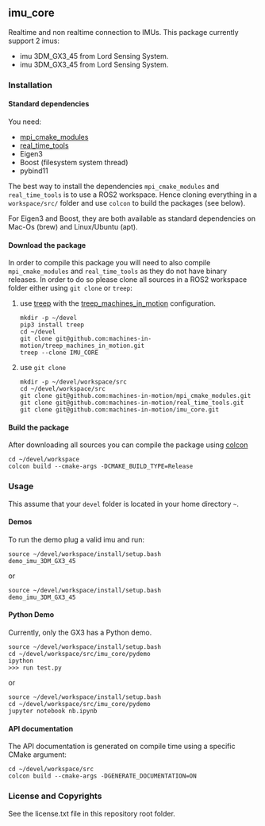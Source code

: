 imu_core
--------

Realtime and non realtime connection to IMUs.
This package currently support 2 imus:
- imu 3DM_GX3_45 from Lord Sensing System.
- imu 3DM_GX3_45 from Lord Sensing System.

### Installation

#### Standard dependencies

You need:
- [mpi_cmake_modules](https://github.com/machines-in-motion/mpi_cmake_modules)
- [real_time_tools](https://github.com/machines-in-motion/real_time_tools)
- Eigen3
- Boost (filesystem system thread)
- pybind11

The best way to install the dependencies `mpi_cmake_modules` and
`real_time_tools` is to use a ROS2 workspace.
Hence cloning everything in a `workspace/src/` folder and use `colcon` to
build the packages (see below).

For Eigen3 and Boost, they are both available as standard dependencies on
Mac-Os (brew) and Linux/Ubuntu (apt).

#### Download the package

In order to compile this package you will need to also compile
`mpi_cmake_modules` and `real_time_tools` as they do not have binary releases.
In order to do so please clone all sources in a ROS2 workspace folder either
using `git clone` or `treep`:

1. use [treep](https://gitlab.is.tue.mpg.de/amd-clmc/treep) with the
   [treep_machines_in_motion](https://github.com/machines-in-motion/treep_machines_in_motion)
   configuration.
    ```
    mkdir -p ~/devel
    pip3 install treep
    cd ~/devel
    git clone git@github.com:machines-in-motion/treep_machines_in_motion.git
    treep --clone IMU_CORE
    ```

2. use `git clone`  
    ```
    mkdir -p ~/devel/workspace/src
    cd ~/devel/workspace/src
    git clone git@github.com:machines-in-motion/mpi_cmake_modules.git
    git clone git@github.com:machines-in-motion/real_time_tools.git
    git clone git@github.com:machines-in-motion/imu_core.git
    ```

#### Build the package

After downloading all sources you can compile the package using 
[colcon](https://github.com/machines-in-motion/machines-in-motion.github.io/wiki/use_colcon)
```
cd ~/devel/workspace
colcon build --cmake-args -DCMAKE_BUILD_TYPE=Release
```

### Usage

This assume that your ```devel``` folder is located in your home directory ```~```.

#### Demos

To run the demo plug a valid imu and run:
```
source ~/devel/workspace/install/setup.bash
demo_imu_3DM_GX3_45
```
or
```
source ~/devel/workspace/install/setup.bash
demo_imu_3DM_GX3_45
```
#### Python Demo
Currently, only the GX3 has a Python demo.
```
source ~/devel/workspace/install/setup.bash
cd ~/devel/workspace/src/imu_core/pydemo
ipython
>>> run test.py
```
or
```
source ~/devel/workspace/install/setup.bash
cd ~/devel/workspace/src/imu_core/pydemo
jupyter notebook nb.ipynb
```

#### API documentation

The API documentation is generated on compile time using a specific CMake
argument:
```
cd ~/devel/workspace/src
colcon build --cmake-args -DGENERATE_DOCUMENTATION=ON
```

[comment]: <> (TODO: *Where to find the last built doc on the internet.*)

### License and Copyrights

See the license.txt file in this repository root folder.
